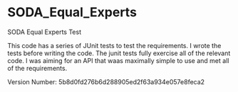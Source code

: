 # SODA_Equal_Experts

SODA Equal Experts Test

This code has a series of JUnit tests to test the requirements.  I wrote the tests before writing the code.
The junit tests fully exercise all of the relevant code.  I was aiming for an API that waas maximally simple
to use and met all of the requirements.

Version Number:
5b8d0fd276b6d288905ed2f63a934e057e8feca2
